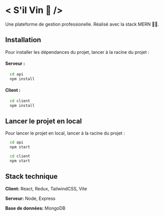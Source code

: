 
# < S'il Vin 🍷 /> 

Une plateforme de gestion professionelle. Réalisé avec la stack MERN 🧑‍💻.



## Installation

Pour installer les dépendances du projet, lancer à la racine du projet : 

#### Serveur :
```bash
  cd api
  npm install
```

#### Client :
```bash
  cd client
  npm install
```


## Lancer le projet en local

Pour lancer le projet en local, lancer à la racine du projet : 

```bash
  cd api
  npm start
```

```bash
  cd client
  npm start
```


## Stack technique

**Client:** React, Redux, TailwindCSS, Vite

**Serveur:** Node, Express

**Base de données:** MongoDB


